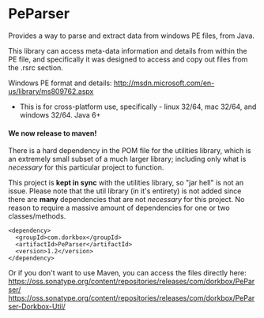 PeParser
=========

Provides a way to parse and extract data from windows PE files, from Java.

This library can access meta-data information and details from within the PE file, and specifically it was designed to access and copy out files from the .rsrc section. 

Windows PE format and details: http://msdn.microsoft.com/en-us/library/ms809762.aspx

- This is for cross-platform use, specifically - linux 32/64, mac 32/64, and windows 32/64. Java 6+


<h4>We now release to maven!</h4> 

There is a hard dependency in the POM file for the utilities library, which is an extremely small subset of a much larger library; including only what is *necessary* for this particular project to function.

This project is **kept in sync** with the utilities library, so "jar hell" is not an issue. Please note that the util library (in it's entirety) is not added since there are **many** dependencies that are not *necessary* for this project. No reason to require a massive amount of dependencies for one or two classes/methods.  
```
<dependency>
  <groupId>com.dorkbox</groupId>
  <artifactId>PeParser</artifactId>
  <version>1.2</version>
</dependency>
```

Or if you don't want to use Maven, you can access the files directly here:
https://oss.sonatype.org/content/repositories/releases/com/dorkbox/PeParser/
https://oss.sonatype.org/content/repositories/releases/com/dorkbox/PeParser-Dorkbox-Util/

